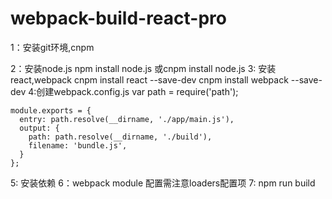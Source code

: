 # webpack-build-react-pro

1：安装git环境,cnpm

2：安装node.js
  npm install node.js 或cnpm install node.js	
3: 安装react,webpack
  cnpm install react --save-dev 
  cnpm install webpack --save-dev
4:创建webpack.config.js
	var path = require('path');

	module.exports = {
	  entry: path.resolve(__dirname, './app/main.js'),
	  output: {
		path: path.resolve(__dirname, './build'),
		filename: 'bundle.js',
	  }
	};
5: 安装依赖
6：webpack module 配置需注意loaders配置项
7: npm run build 

